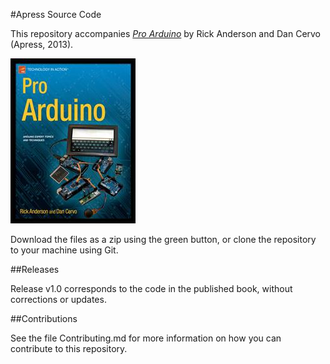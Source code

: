 #Apress Source Code

This repository accompanies [*Pro Arduino*](http://www.apress.com/9781430239390) by Rick Anderson and Dan Cervo (Apress, 2013).

![Cover image](9781430239390.jpg)

Download the files as a zip using the green button, or clone the repository to your machine using Git.

##Releases

Release v1.0 corresponds to the code in the published book, without corrections or updates.

##Contributions

See the file Contributing.md for more information on how you can contribute to this repository.
